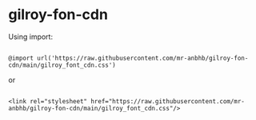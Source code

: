 # gilroy-fon-cdn
Using import:

```

@import url('https://raw.githubusercontent.com/mr-anbhb/gilroy-fon-cdn/main/gilroy_font_cdn.css')

```

or

```

<link rel="stylesheet" href="https://raw.githubusercontent.com/mr-anbhb/gilroy-fon-cdn/main/gilroy_font_cdn.css"/>

```
